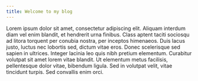 ```yaml
---
title: Welcome to my blog
---
```


Lorem ipsum dolor sit amet, consectetur adipiscing elit. Aliquam interdum diam vel enim blandit, et hendrerit urna finibus. Class aptent taciti sociosqu ad litora torquent per conubia nostra, per inceptos himenaeos. Duis lacus justo, luctus nec lobortis sed, dictum vitae eros. Donec scelerisque sed sapien in ultrices. Integer lacinia leo quis nibh pretium elementum. Curabitur volutpat sit amet lorem vitae blandit. Ut elementum metus facilisis, pellentesque dolor vitae, bibendum ligula. Sed in volutpat velit, vitae tincidunt turpis. Sed convallis enim orci.
